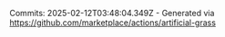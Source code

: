Commits: 2025-02-12T03:48:04.349Z - Generated via https://github.com/marketplace/actions/artificial-grass
<br>
